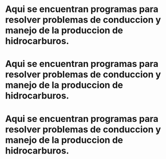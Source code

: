 # Aqui se encuentran programas para resolver problemas de conduccion y manejo de la produccion de hidrocarburos.
# Aqui se encuentran programas para resolver problemas de conduccion y manejo de la produccion de hidrocarburos.
# Aqui se encuentran programas para resolver problemas de conduccion y manejo de la produccion de hidrocarburos.
